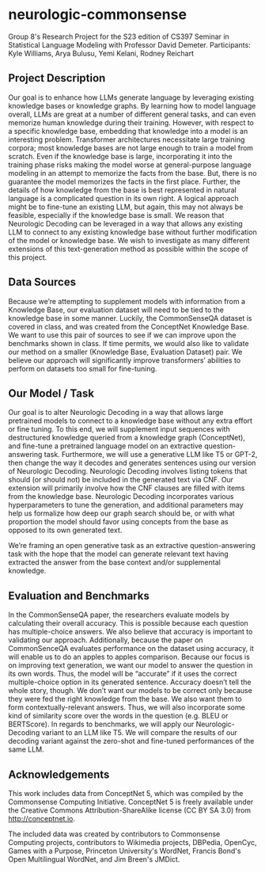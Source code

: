 # neurologic-commonsense
Group 8's Research Project for the S23 edition of CS397 Seminar in Statistical Language Modeling with Professor David Demeter. 
Participants: Kyle Williams, Arya Bulusu, Yemi Kelani, Rodney Reichart


## Project Description
Our goal is to enhance how LLMs generate language by leveraging existing knowledge bases or knowledge graphs. By learning how to model language overall, LLMs are great at a number of different general tasks, and can even memorize human knowledge during their training. However, with respect to a specific knowledge base, embedding that knowledge into a model is an interesting problem. Transformer architectures necessitate large training corpora; most knowledge bases are not large enough to train a model from scratch. Even if the knowledge base is large, incorporating it into the training phase risks making the model worse at general-purpose language modeling in an attempt to memorize the facts from the base. But, there is no guarantee the model memorizes the facts in the first place. Further, the details of how knowledge from the base is best represented in natural language is a complicated question in its own right. A logical approach might be to fine-tune an existing LLM, but again, this may not always be feasible, especially if the knowledge base is small. We reason that Neurologic Decoding can be leveraged in a way that allows any existing LLM to connect to any existing knowledge base without further modification of the model or knowledge base. We wish to investigate as many different extensions of this text-generation method as possible within the scope of this project. 

## Data Sources
Because we’re attempting to supplement models with information from a Knowledge Base, our evaluation dataset will need to be tied to the knowledge base in some manner. Luckily, the CommonSenseQA dataset is covered in class, and was created from the ConceptNet Knowledge Base. We want to use this pair of sources to see if we can improve upon the benchmarks shown in class. If time permits, we would also like to validate our method on a smaller (Knowledge Base, Evaluation Dataset) pair. We believe our approach will significantly improve transformers’ abilities to perform on datasets too small for fine-tuning. 

## Our Model / Task
Our goal is to alter Neurologic Decoding in a way that allows large pretrained models to connect to a knowledge base without any extra effort or fine tuning. To this end, we will supplement input sequences with destructured knowledge queried from a knowledge graph (ConceptNet), and fine-tune a pretrained language model on an extractive question-answering task. Furthermore, we will use a generative LLM like T5 or GPT-2, then change the way it decodes and generates sentences using our version of Neurologic Decoding. Neurologic Decoding involves listing tokens that should (or should not) be included in the generated text via CNF. Our extension will primarily involve how the CNF clauses are filled with items from the knowledge base. Neurologic Decoding incorporates various hyperparameters to tune the generation, and additional parameters may help us formalize how deep our graph search should be, or with what proportion the model should favor using concepts from the base as opposed to its own generated text. 

We’re framing an open generative task as an extractive question-answering task with the hope that the model can generate relevant text having extracted the answer from the base context and/or supplemental knowledge. 

## Evaluation and Benchmarks
In the CommonSenseQA paper, the researchers evaluate models by calculating their overall accuracy. This is possible because each question has multiple-choice answers. We also believe that accuracy is important to validating our approach. Additionally, because the paper on CommonSenceQA evaluates performance on the dataset using accuracy, it will enable us to do an apples to apples comparison. Because our focus is on improving text generation, we want our model to answer the question in its own words. Thus, the model will be “accurate” if it uses the correct multiple-choice option in its generated sentence. Accuracy doesn’t tell the whole story, though. We don’t want our models to be correct only because they were fed the right knowledge from the base. We also want them to form contextually-relevant answers. Thus, we will also incorporate some kind of similarity score over the words in the question (e.g. BLEU or BERTScore). In regards to benchmarks, we will apply our Neurologic-Decoding variant to an LLM like T5. We will compare the results of our decoding variant against the zero-shot and fine-tuned performances of the same LLM.

## Acknowledgements
This work includes data from ConceptNet 5, which was compiled by the
Commonsense Computing Initiative. ConceptNet 5 is freely available under
the Creative Commons Attribution-ShareAlike license (CC BY SA 3.0) from
http://conceptnet.io.

The included data was created by contributors to Commonsense Computing
projects, contributors to Wikimedia projects, DBPedia, OpenCyc, Games
with a Purpose, Princeton University's WordNet, Francis Bond's Open
Multilingual WordNet, and Jim Breen's JMDict.
